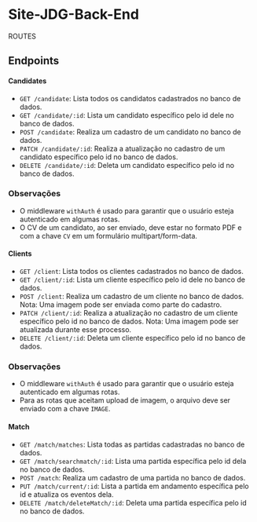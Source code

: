 # Site-JDG-Back-End

ROUTES 

## Endpoints

#### Candidates

- `GET /candidate`: Lista todos os candidatos cadastrados no banco de dados.
- `GET /candidate/:id`: Lista um candidato específico pelo id dele no banco de dados.
- `POST /candidate`: Realiza um cadastro de um candidato no banco de dados.
- `PATCH /candidate/:id`: Realiza a atualização no cadastro de um candidato específico pelo id no banco de dados.
- `DELETE /candidate/:id`: Deleta um candidato específico pelo id no banco de dados.

### **Observações**
- O middleware `withAuth` é usado para garantir que o usuário esteja autenticado em algumas rotas.
- O CV de um candidato, ao ser enviado, deve estar no formato PDF e com a chave `CV` em um formulário multipart/form-data.

#### Clients

- `GET /client`: Lista todos os clientes cadastrados no banco de dados.
- `GET /client/:id`: Lista um cliente específico pelo id dele no banco de dados.
- `POST /client`: Realiza um cadastro de um cliente no banco de dados. Nota: Uma imagem pode ser enviada como parte do cadastro.
- `PATCH /client/:id`: Realiza a atualização no cadastro de um cliente específico pelo id no banco de dados. Nota: Uma imagem pode ser atualizada durante esse processo.
- `DELETE /client/:id`: Deleta um cliente específico pelo id no banco de dados.

### **Observações**
- O middleware `withAuth` é usado para garantir que o usuário esteja autenticado em algumas rotas.
- Para as rotas que aceitam upload de imagem, o arquivo deve ser enviado com a chave `IMAGE`.

#### Match

- `GET /match/matches`: Lista todas as partidas cadastradas no banco de dados.
- `GET /match/searchmatch/:id`: Lista uma partida específica pelo id dela no banco de dados.
- `POST /match`: Realiza um cadastro de uma partida no banco de dados.
- `PUT /match/current/:id`: Lista a partida em andamento específica pelo id e atualiza os eventos dela.
- `DELETE /match/deleteMatch/:id`: Deleta uma partida específica pelo id no banco de dados.
